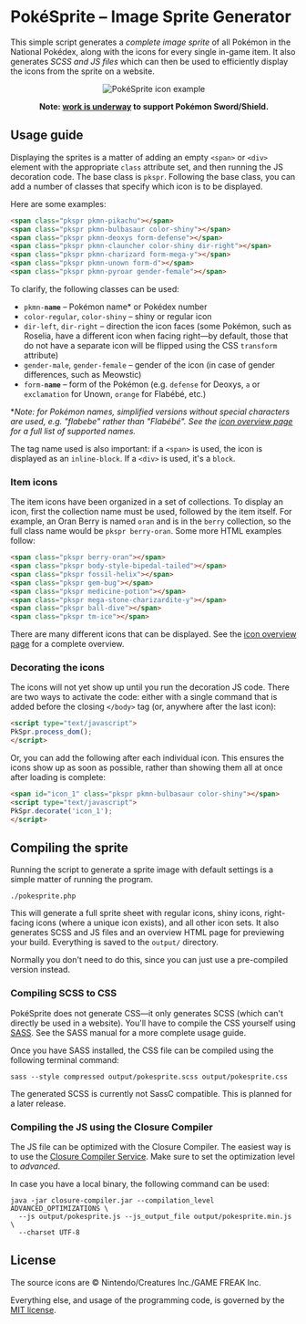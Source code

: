 PokéSprite – Image Sprite Generator
===================================

This simple script generates a *complete image sprite* of all Pokémon in the National Pokédex, along with the icons for every single in-game item. It also generates *SCSS and JS files* which can then be used to efficiently display the icons from the sprite on a website.

<p align="center">
  <img src="https://raw.github.com/msikma/pokesprite/master/resources/wiki/pokesprite-banner.png" alt="PokéSprite icon example" />
</p>

<p align="center"><b>Note: <a href="https://github.com/msikma/pokesprite/issues/54">work is underway</a> to support Pokémon Sword/Shield.</b></p>

Usage guide
-----------

Displaying the sprites is a matter of adding an empty `<span>` or `<div>` element with the appropriate `class` attribute set, and then running the JS decoration code. The base class is `pkspr`. Following the base class, you can add a number of classes that specify which icon is to be displayed.

Here are some examples:

```html
<span class="pkspr pkmn-pikachu"></span>
<span class="pkspr pkmn-bulbasaur color-shiny"></span>
<span class="pkspr pkmn-deoxys form-defense"></span>
<span class="pkspr pkmn-clauncher color-shiny dir-right"></span>
<span class="pkspr pkmn-charizard form-mega-y"></span>
<span class="pkspr pkmn-unown form-d"></span>
<span class="pkspr pkmn-pyroar gender-female"></span>
```

To clarify, the following classes can be used:

* <code>pkmn-<strong>name</strong></code> – Pokémon name* or Pokédex number
* <code>color-regular</code>, <code>color-shiny</code> – shiny or regular icon
* <code>dir-left</code>, <code>dir-right</code> – direction the icon faces (some Pokémon, such as Roselia, have a different icon when facing right—by default, those that do not have a separate icon will be flipped using the CSS `transform` attribute)
* <code>gender-male</code>, <code>gender-female</code> – gender of the icon (in case of gender differences, such as Meowstic)
* <code>form-<strong>name</strong></code> – form of the Pokémon (e.g. `defense` for Deoxys, `a` or `exclamation` for Unown, `orange` for Flabébé, etc.)

\**Note: for Pokémon names, simplified versions without special characters are used, e.g. "flabebe" rather than "Flabébé". See the [icon overview page](http://msikma.github.io/pokesprite/build/overview.html) for a full list of supported names.*

The tag name used is also important: if a `<span>` is used, the icon is displayed as an `inline-block`. If a `<div>` is used, it's a `block`.

### Item icons

The item icons have been organized in a set of collections. To display an icon, first the collection name must be used, followed by the item itself. For example, an Oran Berry is named `oran` and is in the `berry` collection, so the full class name would be `pkspr berry-oran`. Some more HTML examples follow:

```html
<span class="pkspr berry-oran"></span>
<span class="pkspr body-style-bipedal-tailed"></span>
<span class="pkspr fossil-helix"></span>
<span class="pkspr gem-bug"></span>
<span class="pkspr medicine-potion"></span>
<span class="pkspr mega-stone-charizardite-y"></span>
<span class="pkspr ball-dive"></span>
<span class="pkspr tm-ice"></span>
```

There are many different icons that can be displayed. See the [icon overview page](http://msikma.github.io/pokesprite/build/overview.html) for a complete overview.

### Decorating the icons

The icons will not yet show up until you run the decoration JS code. There are two ways to activate the code: either with a single command that is added before the closing `</body>` tag (or, anywhere after the last icon):

```html
<script type="text/javascript">
PkSpr.process_dom();
</script>
```

Or, you can add the following after each individual icon. This ensures the icons show up as soon as possible, rather than showing them all at once after loading is complete:

```html
<span id="icon_1" class="pkspr pkmn-bulbasaur color-shiny"></span>
<script type="text/javascript">
PkSpr.decorate('icon_1');
</script>
```

Compiling the sprite
--------------------

Running the script to generate a sprite image with default settings is a simple matter of running the program.

```
./pokesprite.php
```

This will generate a full sprite sheet with regular icons, shiny icons, right-facing icons (where a unique icon exists), and all other icon sets. It also generates SCSS and JS files and an overview HTML page for previewing your build. Everything is saved to the `output/` directory.

Normally you don't need to do this, since you can just use a pre-compiled version instead.

### Compiling SCSS to CSS

PokéSprite does not generate CSS—it only generates SCSS (which can't directly be used in a website). You'll have to compile the CSS yourself using [SASS](https://github.com/sass/sass). See the SASS manual for a more complete usage guide.

Once you have SASS installed, the CSS file can be compiled using the following terminal command:

```
sass --style compressed output/pokesprite.scss output/pokesprite.css
```

The generated SCSS is currently not SassC compatible. This is planned for a later release.

### Compiling the JS using the Closure Compiler

The JS file can be optimized with the Closure Compiler. The easiest way is to use the [Closure Compiler Service](http://closure-compiler.appspot.com/home). Make sure to set the optimization level to *advanced*.

In case you have a local binary, the following command can be used:

```
java -jar closure-compiler.jar --compilation_level ADVANCED_OPTIMIZATIONS \
  --js output/pokesprite.js --js_output_file output/pokesprite.min.js \
  --charset UTF-8
```

License
-------

The source icons are © Nintendo/Creatures Inc./GAME FREAK Inc.

Everything else, and usage of the programming code, is governed by the [MIT license](http://opensource.org/licenses/MIT).
